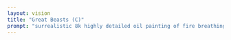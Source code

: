 ```yaml
---
layout: vision
title: "Great Beasts (C)"
prompt: "surrealistic 8k highly detailed oil painting of fire breathing dragons fighting each other in outer space"
---
```


